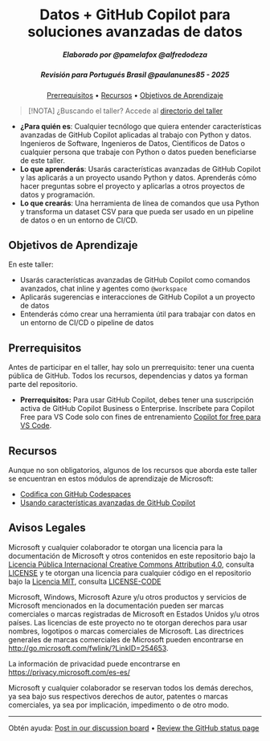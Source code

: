 <h1 align="center">Datos + GitHub Copilot para soluciones avanzadas de datos</h1>
<h5 align="center">Elaborado por @pamelafox @alfredodeza</h5>
<h5 align="center">Revisión para Portugués Brasil @paulanunes85 - 2025</h5>

<p align="center">
  <a href="#mega-prerequisites">Prerrequisitos</a> •
  <a href="#books-resources">Recursos</a> •
  <a href="#learning-objectives">Objetivos de Aprendizaje</a>
</p>

> [!NOTA]
> ¿Buscando el taller? Accede al [directorio del taller](./workshop/README.es.md)

- **¿Para quién es**: Cualquier tecnólogo que quiera entender características avanzadas de GitHub Copilot aplicadas al trabajo con Python y datos. Ingenieros de Software, Ingenieros de Datos, Científicos de Datos o cualquier persona que trabaje con Python o datos pueden beneficiarse de este taller.
- **Lo que aprenderás**: Usarás características avanzadas de GitHub Copilot y las aplicarás a un proyecto usando Python y datos. Aprenderás cómo hacer preguntas sobre el proyecto y aplicarlas a otros proyectos de datos y programación.
- **Lo que crearás**: Una herramienta de línea de comandos que usa Python y transforma un dataset CSV para que pueda ser usado en un pipeline de datos o en un entorno de CI/CD.

## Objetivos de Aprendizaje

En este taller:

  - Usarás características avanzadas de GitHub Copilot como comandos avanzados, chat inline y agentes como `@workspace`
  - Aplicarás sugerencias e interacciones de GitHub Copilot a un proyecto de datos
  - Entenderás cómo crear una herramienta útil para trabajar con datos en un entorno de CI/CD o pipeline de datos

## Prerrequisitos

Antes de participar en el taller, hay solo un prerrequisito: tener una cuenta pública de GitHub. Todos los recursos, dependencias y datos ya forman parte del repositorio.
- **Prerrequisitos:** Para usar GitHub Copilot, debes tener una suscripción activa de GitHub Copilot Business o Enterprise. Inscríbete para Copilot Free para VS Code solo con fines de entrenamiento [Copilot for free para VS Code](https://learn.microsoft.com/es-es/visualstudio/ide/copilot-free-plan?view=vs-2022).

## Recursos

Aunque no son obligatorios, algunos de los recursos que aborda este taller se encuentran en estos módulos de aprendizaje de Microsoft:

- [Codifica con GitHub Codespaces](https://learn.microsoft.com/es-es/training/modules/code-with-github-codespaces/)
- [Usando características avanzadas de GitHub Copilot](https://learn.microsoft.com/es-es/training/modules/advanced-github-copilot/)

## Avisos Legales
 
Microsoft y cualquier colaborador te otorgan una licencia para la documentación de Microsoft y otros contenidos en este repositorio bajo la [Licencia Pública Internacional Creative Commons Attribution 4.0](https://creativecommons.org/licenses/by/4.0/legalcode.es),
consulta [LICENSE](LICENSE) y te otorgan una licencia para cualquier código en el repositorio bajo la [Licencia MIT](https://opensource.org/licenses/MIT), consulta
[LICENSE-CODE](LICENSE-CODE)
 
Microsoft, Windows, Microsoft Azure y/u otros productos y servicios de Microsoft mencionados en la documentación pueden ser marcas comerciales o marcas registradas de Microsoft en Estados Unidos y/u otros países. Las licencias de este proyecto no te otorgan derechos para usar nombres, logotipos o marcas comerciales de Microsoft. Las directrices generales de marcas comerciales de Microsoft pueden encontrarse en http://go.microsoft.com/fwlink/?LinkID=254653.
 
La información de privacidad puede encontrarse en https://privacy.microsoft.com/es-es/
 
Microsoft y cualquier colaborador se reservan todos los demás derechos, ya sea bajo sus respectivos derechos de autor, patentes o marcas comerciales, ya sea por implicación, impedimento o de otro modo.

<footer>

<!--
  <<< Author notes: Footer >>>
  Add a link to get support, GitHub status page, code of conduct, license link.
-->

---

Obtén ayuda: [Post in our discussion board](https://github.com/orgs/skills/discussions/categories/introduction-to-github) &bull; [Review the GitHub status page](https://www.githubstatus.com/)
</footer> 
